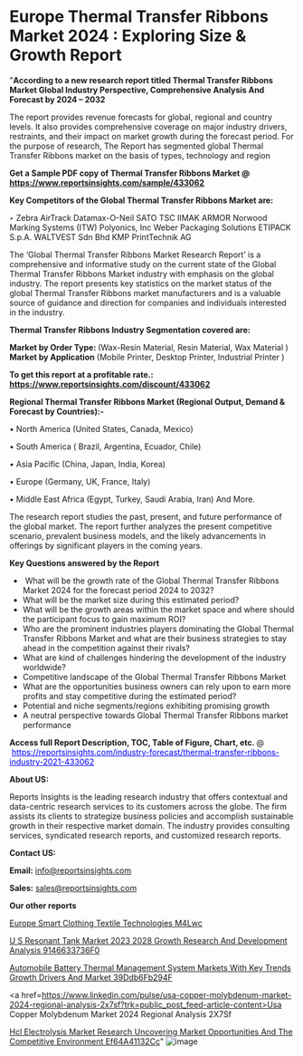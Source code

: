 # Europe Thermal Transfer Ribbons Market 2024 : Exploring Size & Growth Report

"<strong>According to a new research report titled Thermal Transfer Ribbons Market Global Industry Perspective, Comprehensive Analysis And Forecast by 2024 – 2032</strong>

The report provides revenue forecasts for global, regional and country levels. It also provides comprehensive coverage on major industry drivers, restraints, and their impact on market growth during the forecast period. For the purpose of research, The Report has segmented global Thermal Transfer Ribbons market on the basis of types, technology and region

<strong>Get a Sample PDF copy of Thermal Transfer Ribbons Market </strong><strong>@<a href=https://www.reportsinsights.com/sample/433062 style=color:#0000ff;> https://www.reportsinsights.com/sample/433062</a></strong></font>

<strong>Key Competitors of the Global Thermal Transfer Ribbons Market are:</strong>

‣ Zebra
AirTrack
Datamax-O-Neil
SATO
TSC
IIMAK
ARMOR
Norwood Marking Systems (ITW)
Polyonics, Inc
Weber Packaging Solutions
ETIPACK S.p.A.
WALTVEST Sdn Bhd
KMP PrintTechnik AG

The ‘Global Thermal Transfer Ribbons Market Research Report’ is a comprehensive and informative study on the current state of the Global Thermal Transfer Ribbons Market industry with emphasis on the global industry. The report presents key statistics on the market status of the global Thermal Transfer Ribbons market manufacturers and is a valuable source of guidance and direction for companies and individuals interested in the industry.

<strong>Thermal Transfer Ribbons Industry Segmentation covered are:</strong>

<strong>Market by Order Type: </strong> (Wax-Resin Material, Resin Material, Wax Material )
<strong>Market by Application</strong> (Mobile Printer, Desktop Printer, Industrial Printer )

<strong>To get this report at a profitable rate.: <a href=https://www.reportsinsights.com/discount/433062 style=color:#0000ff;>https://www.reportsinsights.com/discount/433062</a></strong></font>

<strong>Regional Thermal Transfer Ribbons Market (Regional Output, Demand &amp; Forecast by Countries):-</strong>

• North America (United States, Canada, Mexico)

• South America ( Brazil, Argentina, Ecuador, Chile)

• Asia Pacific (China, Japan, India, Korea)

• Europe (Germany, UK, France, Italy)

• Middle East Africa (Egypt, Turkey, Saudi Arabia, Iran) And More.

The research report studies the past, present, and future performance of the global market. The report further analyzes the present competitive scenario, prevalent business models, and the likely advancements in offerings by significant players in the coming years.

<strong>Key Questions answered by the Report</strong>
<ul>
  <li> What will be the growth rate of the Global Thermal Transfer Ribbons Market 2024 for the forecast period 2024 to 2032?</li>
  <li>What will be the market size during this estimated period?</li>
  <li>What will be the growth areas within the market space and where should the participant focus to gain maximum ROI?</li>
  <li>Who are the prominent industries players dominating the Global Thermal Transfer Ribbons Market and what are their business strategies to stay ahead in the competition against their rivals?</li>
  <li>What are kind of challenges hindering the development of the industry worldwide?</li>
  <li>Competitive landscape of the Global Thermal Transfer Ribbons Market</li>
  <li>What are the opportunities business owners can rely upon to earn more profits and stay competitive during the estimated period?</li>
  <li>Potential and niche segments/regions exhibiting promising growth</li>
  <li>A neutral perspective towards Global Thermal Transfer Ribbons market performance</li>
</ul>
<strong>Access full Report Description, TOC, Table of Figure, Chart, etc. </strong>@  <a href=https://reportsinsights.com/industry-forecast/thermal-transfer-ribbons-industry-2021-433062 style=color:#0000ff;>https://reportsinsights.com/industry-forecast/thermal-transfer-ribbons-industry-2021-433062</a></font>

<strong><strong>About US</strong>:</strong>

Reports Insights is the leading research industry that offers contextual and data-centric research services to its customers across the globe. The firm assists its clients to strategize business policies and accomplish sustainable growth in their respective market domain. The industry provides consulting services, syndicated research reports, and customized research reports.

<strong>Contact US:</strong>

<p class=""""><b>Email:</b> <a href=mailto:info@reportsinsights.com>info@reportsinsights.com</a></p>
<p class=""""><b>Sales:</b> <a href=mailto:sales@reportsinsights.com>sales@reportsinsights.com</a></p>

<strong>Our other reports</strong>

<a href=https://www.linkedin.com/pulse/europe-smart-clothing-textile-technologies-m4lwc/>Europe Smart Clothing Textile Technologies M4Lwc</a>

<a href=https://medium.com/@shindeaaswini6/u-s-resonant-tank-market-2023-2028-growth-research-and-development-analysis-9146633736f0>U S Resonant Tank Market 2023 2028 Growth Research And Development Analysis 9146633736F0</a>

<a href=https://medium.com/@anuragakarte041/automobile-battery-thermal-management-system-markets-with-key-trends-growth-drivers-and-market-39ddb6fb294f>Automobile Battery Thermal Management System Markets With Key Trends Growth Drivers And Market 39Ddb6Fb294F</a>

<a href=https://www.linkedin.com/pulse/usa-copper-molybdenum-market-2024-regional-analysis-2x7sf?trk=public_post_feed-article-content>Usa Copper Molybdenum Market 2024 Regional Analysis 2X7Sf</a>

<a href=https://medium.com/@yadavahaan91/hcl-electrolysis-market-research-uncovering-market-opportunities-and-the-competitive-environment-ef64a41132cc>Hcl Electrolysis Market Research Uncovering Market Opportunities And The Competitive Environment Ef64A41132Cc</a>"
![image](https://github.com/Reportsinsights123/RIgrowth/assets/158415881/ab650aef-4a04-4bff-99ca-2c992ab0f508)
